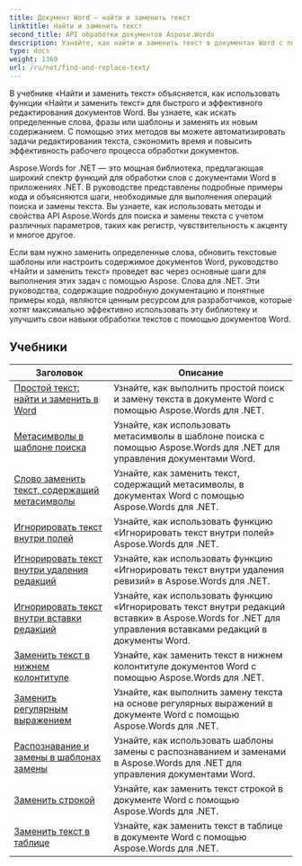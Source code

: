 ```yaml
---
title: Документ Word — найти и заменить текст
linktitle: Найти и заменить текст
second_title: API обработки документов Aspose.Words
description: Узнайте, как найти и заменить текст в документах Word с помощью Aspose.Words для .NET. В учебных пособиях показано, как выполнять точный текстовый поиск, включая расширенные параметры поиска.
type: docs
weight: 1360
url: /ru/net/find-and-replace-text/
---
```

В учебнике «Найти и заменить текст» объясняется, как использовать функции «Найти и заменить текст» для быстрого и эффективного редактирования документов Word. Вы узнаете, как искать определенные слова, фразы или шаблоны и заменять их новым содержанием. С помощью этих методов вы можете автоматизировать задачи редактирования текста, сэкономить время и повысить эффективность рабочего процесса обработки документов.

Aspose.Words for .NET — это мощная библиотека, предлагающая широкий спектр функций для обработки слов с документами Word в приложениях .NET. В руководстве представлены подробные примеры кода и объясняются шаги, необходимые для выполнения операций поиска и замены текста. Вы узнаете, как использовать методы и свойства API Aspose.Words для поиска и замены текста с учетом различных параметров, таких как регистр, чувствительность к акценту и многое другое.

Если вам нужно заменить определенные слова, обновить текстовые шаблоны или настроить содержимое документов Word, руководство «Найти и заменить текст» проведет вас через основные шаги для выполнения этих задач с помощью Aspose. Слова для .NET. Эти руководства, содержащие подробную документацию и понятные примеры кода, являются ценным ресурсом для разработчиков, которые хотят максимально эффективно использовать эту библиотеку и улучшить свои навыки обработки текстов с помощью документов Word.

 ## Учебники
| Заголовок | Описание |
| --- | --- |
| [Простой текст: найти и заменить в Word](./simple-find-replace/) | Узнайте, как выполнить простой поиск и замену текста в документе Word с помощью Aspose.Words для .NET. |
| [Метасимволы в шаблоне поиска](./meta-characters-in-search-pattern/) | Узнайте, как использовать метасимволы в шаблоне поиска с помощью Aspose.Words для .NET для управления документами Word. |
| [Слово заменить текст, содержащий метасимволы](./replace-text-containing-meta-characters/) | Узнайте, как заменить текст, содержащий метасимволы, в документах Word с помощью Aspose.Words для .NET. |
| [Игнорировать текст внутри полей](./ignore-text-inside-fields/) | Узнайте, как использовать функцию «Игнорировать текст внутри полей» Aspose.Words для .NET. |
| [Игнорировать текст внутри удаления редакций](./ignore-text-inside-delete-revisions/) | Узнайте, как использовать функцию «Игнорировать текст внутри удаления ревизий» в Aspose.Words для .NET. |
| [Игнорировать текст внутри вставки редакций](./ignore-text-inside-insert-revisions/) | Узнайте, как использовать функцию «Игнорировать текст внутри редакций вставки» в Aspose.Words for .NET для управления вставками редакций в документы Word. |
| [Заменить текст в нижнем колонтитуле](./replace-text-in-footer/) | Узнайте, как заменить текст в нижнем колонтитуле документов Word с помощью Aspose.Words для .NET. |
| [Заменить регулярным выражением](./replace-with-regex/) | Узнайте, как выполнить замену текста на основе регулярных выражений в документе Word с помощью Aspose.Words для .NET. |
| [Распознавание и замены в шаблонах замены](./recognize-and-substitutions-within-replacement-patterns/) | Узнайте, как использовать шаблоны замены с распознаванием и заменами в Aspose.Words для .NET для управления документами Word. |
| [Заменить строкой](./replace-with-string/) | Узнайте, как заменить текст строкой в документе Word с помощью Aspose.Words для .NET. |
| [Заменить текст в таблице](./replace-text-in-table/) | Узнайте, как заменить текст в таблице в документе Word с помощью Aspose.Words для .NET. |
